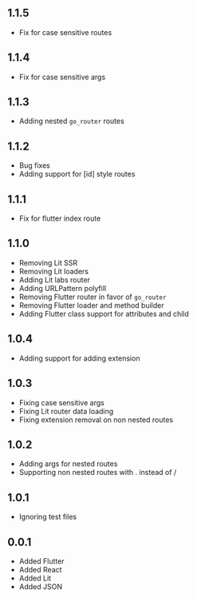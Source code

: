 ## 1.1.5

- Fix for case sensitive routes

## 1.1.4

- Fix for case sensitive args

## 1.1.3

- Adding nested `go_router` routes

## 1.1.2

- Bug fixes
- Adding support for [id] style routes

## 1.1.1

- Fix for flutter index route

## 1.1.0

- Removing Lit SSR
- Removing Lit loaders
- Adding Lit labs router
- Adding URLPattern polyfill
- Removing Flutter router in favor of `go_router`
- Removing Flutter loader and method builder
- Adding Flutter class support for attributes and child

## 1.0.4

- Adding support for adding extension

## 1.0.3

- Fixing case sensitive args
- Fixing Lit router data loading
- Fixing extension removal on non nested routes

## 1.0.2

- Adding args for nested routes
- Supporting non nested routes with . instead of /

## 1.0.1

- Ignoring test files

## 0.0.1

- Added Flutter
- Added React
- Added Lit
- Added JSON